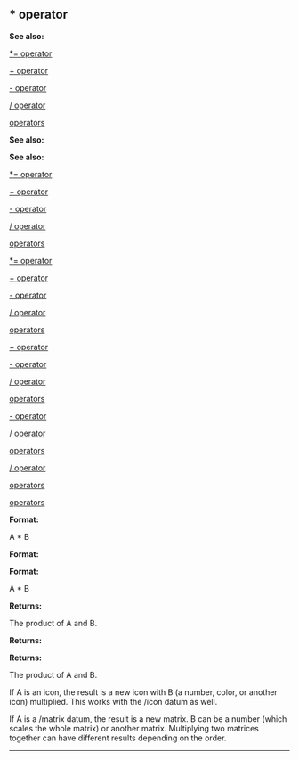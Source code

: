 

 \* operator
-------------




**See also:** 


[\*= operator](#/operator/*=) 

[+ operator](#/operator/+) 

[- operator](#/operator/-) 

[/ operator](#/operator//) 

[operators](#/operator) 







**See also:** 

**See also:**

[\*= operator](#/operator/*=) 

[+ operator](#/operator/+) 

[- operator](#/operator/-) 

[/ operator](#/operator//) 

[operators](#/operator) 





[\*= operator](#/operator/*=)

[+ operator](#/operator/+) 

[- operator](#/operator/-) 

[/ operator](#/operator//) 

[operators](#/operator) 




[+ operator](#/operator/+)

[- operator](#/operator/-) 

[/ operator](#/operator//) 

[operators](#/operator) 



[- operator](#/operator/-)

[/ operator](#/operator//) 

[operators](#/operator) 


[/ operator](#/operator//)

[operators](#/operator) 

[operators](#/operator)


**Format:** 


 A \* B
 


**Format:** 

**Format:**

 A \* B



**Returns:** 


 The product of A and B.
 


**Returns:** 

**Returns:**

 The product of A and B.


 If A is an icon, the result is a new icon with B (a number, color, or
another icon) multiplied. This works with the /icon datum as well.




 If A is a /matrix datum, the result is a new matrix. B can be a number
(which scales the whole matrix) or another matrix. Multiplying two matrices
together can have different results depending on the order.





---


